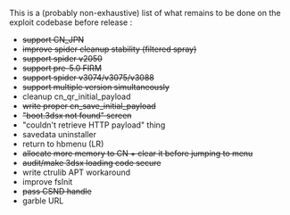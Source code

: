 This is a (probably non-exhaustive) list of what remains to be done on the exploit codebase before release :

 - ~~support CN_JPN~~
 - ~~improve spider cleanup stability (filtered spray)~~
 - ~~support spider v2050~~
 - ~~support pre-5.0 FIRM~~
 - ~~support spider v3074/v3075/v3088~~
 - ~~support multiple version simultaneously~~
 - cleanup cn_qr_initial_payload
 - ~~write proper cn_save_initial_payload~~
 - ~~"boot.3dsx not found" screen~~
 - "couldn't retrieve HTTP payload" thing
 - savedata uninstaller
 - return to hbmenu (LR)
 - ~~allocate more memory to CN + clear it before jumping to menu~~
 - ~~audit/make 3dsx loading code secure~~
 - write ctrulib APT workaround
 - improve fsInit
 - ~~pass CSND handle~~
 - garble URL
